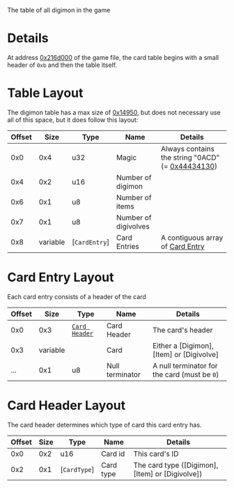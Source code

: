 The table of all digimon in the game

# Details
At address [0x216d000](Table::START_ADDRESS) of the game file, the card table begins
with a small header of `0xb` and then the table itself.

# Table Layout
The digimon table has a max size of [0x14950](Table::MAX_BYTE_SIZE), but does not
necessary use all of this space, but it does follow this layout:

| Offset | Size     | Type            | Name                 | Details                                                                 |
| ------ | -------- | --------------- | -------------------- | ----------------------------------------------------------------------- |
| 0x0    | 0x4      | u32             | Magic                | Always contains the string "0ACD" (= [0x44434130](Table::HEADER_MAGIC)) |
| 0x4    | 0x2      | u16             | Number of digimon    |                                                                         |
| 0x6    | 0x1      | u8              | Number of items      |                                                                         |
| 0x7    | 0x1      | u8              | Number of digivolves |                                                                         |
| 0x8    | variable | \[`CardEntry`\] | Card Entries         | A contiguous array of [Card Entry](#card-entry-layout)                  |

# Card Entry Layout
Each card entry consists of a header of the card

| Offset | Size     | Type                                 | Name            | Details                                      |
| ------ | -------- | ------------------------------------ | --------------- | -------------------------------------------- |
| 0x0    | 0x3      | [`Card Header`](#card-header-layout) | Card Header     | The card's header                            |
| 0x3    | variable |                                      | Card            | Either a [Digimon], [Item] or [Digivolve]    |
| ...    | 0x1      | u8                                   | Null terminator | A null terminator for the card (must be `0`) |

# Card Header Layout
The card header determines which type of card this card entry has.

| Offset | Size | Type         | Name      | Details                                          |
| ------ | ---- | ------------ | --------- | ------------------------------------------------ |
| 0x0    | 0x2  | u16          | Card id   | This card's ID                                   |
| 0x2    | 0x1  | [`CardType`] | Card type | The card type ([Digimon], [Item] or [Digivolve]) |
